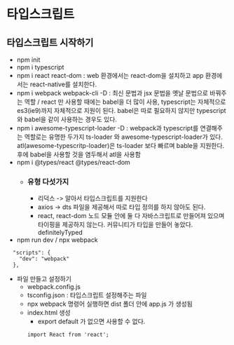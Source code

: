 # 타입스크립트

## 타입스크립트 시작하기

* npm init
* npm i typescript
* npm i react react-dom 
: web 환경에서는 react-dom을 설치하고 app 환경에서는 react-native를 설치한다.
* npm i webpack webpack-cli -D 
: 최신 문법과 jsx 문법을 옛날 문법으로 바꿔주는 역할 / react 만 사용할 때에는 babel을 더 많이 사용, typescript는 자체적으로 es3(ie9)까지 자체적으로 지원이 된다. babel은 따로 필요하지 않지만 typescript와 babel을 같이 사용하는 경우도 있다. 
* npm i awesome-typescript-loader -D
: webpack과 typescript를 연결해주는 역할로는 유명한 두가지 ts-loader 와 awesome-typescript-loader가 있다. atl(awesome-typescritp-loader)은 ts-loader 보다 빠르며 bable을 지원한다. 후에 babel을 사용할 것을 염두해서 atl을 사용함
* npm i @types/react @types/react-dom
    * ### 유형 다섯가지
        * 리덕스 -> 알아서 타입스크립트를 지원한다
        * axios -> dts 파일을 제공해서 따로 타입 정의를 하지 않아도 된다. 
        * react, react-dom 노드 모듈 안에 둘 다 자바스크립트로 만들어져 있으며 타이핑을 제공하지 않는다. 커뮤니티가 타입을 만들어 놓았다. definitelyTyped
* npm run dev / npx webpack
```
  "scripts": {
    "dev": "webpack"
  },
```
* 파일 만들고 설정하기
    * webpack.config.js 
    * tsconfig.json : 타입스크립트 설정해주는 파일
    * npx webpack 명령어 실행하면 dist 폴더 안에 app.js 가 생성됨
    * index.html 생성
        * export default 가 없으면 사용할 수 없다. 
        ```
        import React from 'react';
        ```

